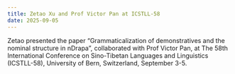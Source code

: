 ```yaml
---
title: Zetao Xu and Prof Victor Pan at ICSTLL-58
date: 2025-09-05
---
```


Zetao presented the paper “Grammaticalization of demonstratives and the nominal structure in nDrapa”, collaborated with Prof Victor Pan, at The 58th International Conference on Sino-Tibetan Languages and Linguistics (ICSTLL-58), University of Bern, Switzerland, September 3-5.
<!--more-->

